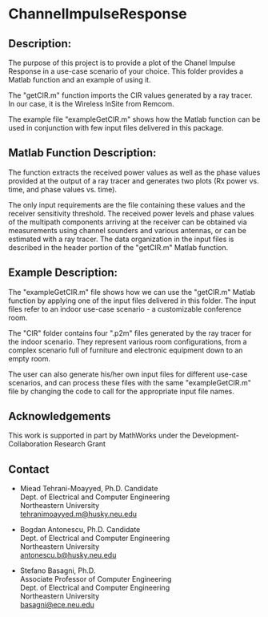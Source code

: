 # ChannelImpulseResponse
##  Description:
 
  The purpose of this project is to provide a plot of the Chanel Impulse Response
  in a use-case scenario of your choice.  This folder provides a Matlab function
  and an example of using it.

  The "getCIR.m" function imports the CIR values generated by a ray tracer.  In our
  case, it is the Wireless InSite from Remcom. 

  The example file "exampleGetCIR.m" shows how the Matlab function can be used in
  conjunction with few input files delivered in this package.


##  Matlab Function Description:

  The function extracts the received power values as well as the phase values provided
  at the output of a ray tracer and generates two plots (Rx power vs. time, and phase
  values vs. time).

  The only input requirements are the file containing these values and the receiver
  sensitivity threshold. The received power levels and phase values of the multipath
  components arriving at the receiver can be obtained via measurements using channel
  sounders and various antennas, or can be estimated with a ray tracer. The data
  organization in the input files is described in the header portion of the
  "getCIR.m" Matlab function.



##  Example Description:
  
  The "exampleGetCIR.m" file shows how we can use the "getCIR.m" Matlab function
  by applying one of the input files delivered in this folder. The input files refer
  to an indoor use-case scenario - a customizable conference room.

  The "CIR" folder contains four ".p2m" files generated by the ray tracer for the
  indoor scenario.  They represent various room configurations, from a complex scenario
  full of furniture and electronic equipment down to an empty room.

  The user can also generate his/her own input files for different use-case scenarios,
  and can process these files with the same "exampleGetCIR.m" file by changing the code
  to call for the appropriate input file names.  
  
  ## Acknowledgements
  This work is supported in part by MathWorks under the Development-Collaboration Research Grant

## Contact

  * Miead Tehrani-Moayyed, Ph.D. Candidate  
  Dept. of Electrical and Computer Engineering  
  Northeastern University  
  tehranimoayyed.m@husky.neu.edu  
  
  * Bogdan Antonescu, Ph.D. Candidate  
  Dept. of Electrical and Computer Engineering  
  Northeastern University  
  antonescu.b@husky.neu.edu  
  
  * Stefano Basagni, Ph.D.  
  Associate Professor of Computer Engineering  
  Dept. of Electrical and Computer Engineering  
  Northeastern University  
  basagni@ece.neu.edu  